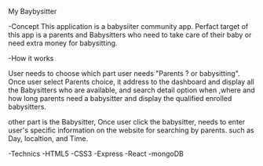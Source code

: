 My Baybysitter

-Concept
This application is a babysiiter community app. Perfact target of this app is a parents and Babysitters who need to take care of
their baby or need extra money for babysitting.

-How it works

User needs to choose which part user needs "Parents ? or babysitting". Once user select Parents choice,
it address to the dashboard and display all the Babysitters who are available, and search detail option when ,where 
and how long parents need a babysitter and display the qualified enrolled babysitters.

other part is the Babysitter, Once user click the babysitter, needs to enter user's specific information on the website 
for searching by parents. such as Day, localtion, and Time.

-Technics
-HTML5
-CSS3
-Express
-React
-mongoDB

